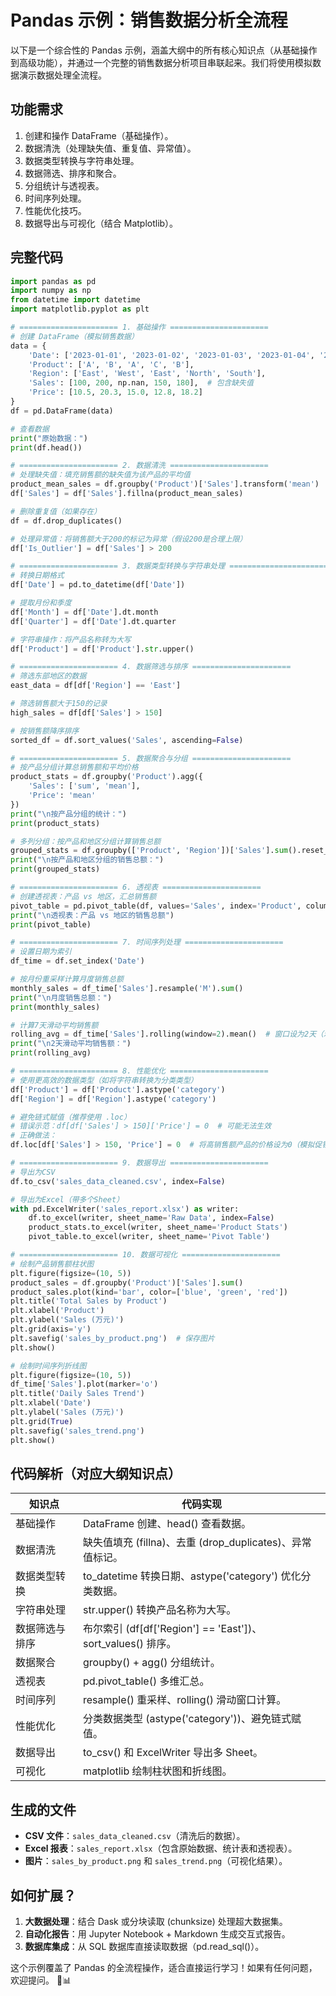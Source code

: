 # Pandas 示例：销售数据分析全流程

以下是一个综合性的 Pandas 示例，涵盖大纲中的所有核心知识点（从基础操作到高级功能），并通过一个完整的销售数据分析项目串联起来。我们将使用模拟数据演示数据处理全流程。

## 功能需求
1. 创建和操作 DataFrame（基础操作）。
2. 数据清洗（处理缺失值、重复值、异常值）。
3. 数据类型转换与字符串处理。
4. 数据筛选、排序和聚合。
5. 分组统计与透视表。
6. 时间序列处理。
7. 性能优化技巧。
8. 数据导出与可视化（结合 Matplotlib）。

## 完整代码

```python
import pandas as pd
import numpy as np
from datetime import datetime
import matplotlib.pyplot as plt

# ====================== 1. 基础操作 ======================
# 创建 DataFrame（模拟销售数据）
data = {
    'Date': ['2023-01-01', '2023-01-02', '2023-01-03', '2023-01-04', '2023-01-05'],
    'Product': ['A', 'B', 'A', 'C', 'B'],
    'Region': ['East', 'West', 'East', 'North', 'South'],
    'Sales': [100, 200, np.nan, 150, 180],  # 包含缺失值
    'Price': [10.5, 20.3, 15.0, 12.8, 18.2]
}
df = pd.DataFrame(data)

# 查看数据
print("原始数据：")
print(df.head())

# ====================== 2. 数据清洗 ======================
# 处理缺失值：填充销售额的缺失值为该产品的平均值
product_mean_sales = df.groupby('Product')['Sales'].transform('mean')
df['Sales'] = df['Sales'].fillna(product_mean_sales)

# 删除重复值（如果存在）
df = df.drop_duplicates()

# 处理异常值：将销售额大于200的标记为异常（假设200是合理上限）
df['Is_Outlier'] = df['Sales'] > 200

# ====================== 3. 数据类型转换与字符串处理 ======================
# 转换日期格式
df['Date'] = pd.to_datetime(df['Date'])

# 提取月份和季度
df['Month'] = df['Date'].dt.month
df['Quarter'] = df['Date'].dt.quarter

# 字符串操作：将产品名称转为大写
df['Product'] = df['Product'].str.upper()

# ====================== 4. 数据筛选与排序 ======================
# 筛选东部地区的数据
east_data = df[df['Region'] == 'East']

# 筛选销售额大于150的记录
high_sales = df[df['Sales'] > 150]

# 按销售额降序排序
sorted_df = df.sort_values('Sales', ascending=False)

# ====================== 5. 数据聚合与分组 ======================
# 按产品分组计算总销售额和平均价格
product_stats = df.groupby('Product').agg({
    'Sales': ['sum', 'mean'],
    'Price': 'mean'
})
print("\n按产品分组的统计：")
print(product_stats)

# 多列分组：按产品和地区分组计算销售总额
grouped_stats = df.groupby(['Product', 'Region'])['Sales'].sum().reset_index()
print("\n按产品和地区分组的销售总额：")
print(grouped_stats)

# ====================== 6. 透视表 ======================
# 创建透视表：产品 vs 地区，汇总销售额
pivot_table = pd.pivot_table(df, values='Sales', index='Product', columns='Region', aggfunc='sum', fill_value=0)
print("\n透视表：产品 vs 地区的销售总额")
print(pivot_table)

# ====================== 7. 时间序列处理 ======================
# 设置日期为索引
df_time = df.set_index('Date')

# 按月份重采样计算月度销售总额
monthly_sales = df_time['Sales'].resample('M').sum()
print("\n月度销售总额：")
print(monthly_sales)

# 计算7天滑动平均销售额
rolling_avg = df_time['Sales'].rolling(window=2).mean()  # 窗口设为2天（示例数据较少）
print("\n2天滑动平均销售额：")
print(rolling_avg)

# ====================== 8. 性能优化 ======================
# 使用更高效的数据类型（如将字符串转换为分类类型）
df['Product'] = df['Product'].astype('category')
df['Region'] = df['Region'].astype('category')

# 避免链式赋值（推荐使用 .loc）
# 错误示范：df[df['Sales'] > 150]['Price'] = 0  # 可能无法生效
# 正确做法：
df.loc[df['Sales'] > 150, 'Price'] = 0  # 将高销售额产品的价格设为0（模拟促销）

# ====================== 9. 数据导出 ======================
# 导出为CSV
df.to_csv('sales_data_cleaned.csv', index=False)

# 导出为Excel（带多个Sheet）
with pd.ExcelWriter('sales_report.xlsx') as writer:
    df.to_excel(writer, sheet_name='Raw Data', index=False)
    product_stats.to_excel(writer, sheet_name='Product Stats')
    pivot_table.to_excel(writer, sheet_name='Pivot Table')

# ====================== 10. 数据可视化 ======================
# 绘制产品销售额柱状图
plt.figure(figsize=(10, 5))
product_sales = df.groupby('Product')['Sales'].sum()
product_sales.plot(kind='bar', color=['blue', 'green', 'red'])
plt.title('Total Sales by Product')
plt.xlabel('Product')
plt.ylabel('Sales (万元)')
plt.grid(axis='y')
plt.savefig('sales_by_product.png')  # 保存图片
plt.show()

# 绘制时间序列折线图
plt.figure(figsize=(10, 5))
df_time['Sales'].plot(marker='o')
plt.title('Daily Sales Trend')
plt.xlabel('Date')
plt.ylabel('Sales (万元)')
plt.grid(True)
plt.savefig('sales_trend.png')
plt.show()
```

## 代码解析（对应大纲知识点）

| **知识点**         | **代码实现**                                                                 |
|--------------------|------------------------------------------------------------------------------|
| 基础操作           | DataFrame 创建、head() 查看数据。                                             |
| 数据清洗           | 缺失值填充 (fillna)、去重 (drop_duplicates)、异常值标记。                     |
| 数据类型转换       | to_datetime 转换日期、astype('category') 优化分类数据。                        |
| 字符串处理         | str.upper() 转换产品名称为大写。                                              |
| 数据筛选与排序     | 布尔索引 (df[df['Region'] == 'East'])、sort_values() 排序。                    |
| 数据聚合           | groupby() + agg() 分组统计。                                                  |
| 透视表             | pd.pivot_table() 多维汇总。                                                   |
| 时间序列           | resample() 重采样、rolling() 滑动窗口计算。                                   |
| 性能优化           | 分类数据类型 (astype('category'))、避免链式赋值。                              |
| 数据导出           | to_csv() 和 ExcelWriter 导出多 Sheet。                                         |
| 可视化             | matplotlib 绘制柱状图和折线图。                                               |

## 生成的文件
- **CSV 文件**：`sales_data_cleaned.csv`（清洗后的数据）。
- **Excel 报表**：`sales_report.xlsx`（包含原始数据、统计表和透视表）。
- **图片**：`sales_by_product.png` 和 `sales_trend.png`（可视化结果）。

## 如何扩展？
1. **大数据处理**：结合 Dask 或分块读取 (chunksize) 处理超大数据集。
2. **自动化报告**：用 Jupyter Notebook + Markdown 生成交互式报告。
3. **数据库集成**：从 SQL 数据库直接读取数据（pd.read_sql()）。

这个示例覆盖了 Pandas 的全流程操作，适合直接运行学习！如果有任何问题，欢迎提问。 🐼📊